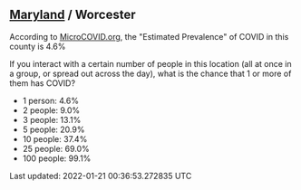 
## [Maryland](/united-states/maryland) / Worcester

According to [MicroCOVID.org](http://microcovid.org),
the "Estimated Prevalence" of COVID in this county is 4.6%

If you interact with a certain number of people in this location
(all at once in a group, or spread out across the day), what is the chance that
1 or more of them has COVID?

- 1 person: 4.6%
- 2 people: 9.0%
- 3 people: 13.1%
- 5 people: 20.9%
- 10 people: 37.4%
- 25 people: 69.0%
- 100 people: 99.1%

Last updated: 2022-01-21 00:36:53.272835 UTC
